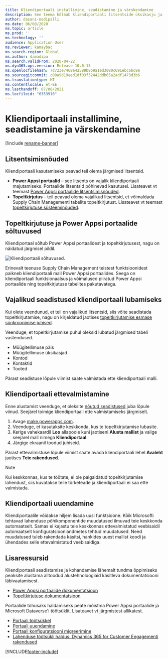 ```yaml
---
title: Kliendiportaali installimine, seadistamine ja värskendamine
description: See teema hõlmab kliendiportaali litsentside üksikasju ja seadistamise juhiseid.
author: dasani-madipalli
ms.date: 06/08/2020
ms.topic: article
ms.prod: ''
ms.technology: ''
audience: Application User
ms.reviewer: kamaybac
ms.search.region: Global
ms.author: damadipa
ms.search.validFrom: 2020-04-22
ms.dyn365.ops.version: Release 10.0.13
ms.openlocfilehash: 7d723e7468e42589b8b9a1ed3080c691ebc6bc8e
ms.sourcegitcommit: c08a9d19eed1df03f32442ddb65a2adf1473d3b6
ms.translationtype: HT
ms.contentlocale: et-EE
ms.lasthandoff: 07/06/2021
ms.locfileid: "6353910"
---
```

# <a name="install-set-up-and-update-the-customer-portal"></a>Kliendiportaali installimine, seadistamine ja värskendamine

[!include [rename-banner](~/includes/cc-data-platform-banner.md)]

## <a name="licensing-requirements"></a>Litsentsimisnõuded

Kliendiportaali kasutamiseks peavad teil olema järgmised litsentsid.

- **Power Appsi portaalid** – see litsents on vajalik kliendiportaali majutamiseks. Portaalide litsentsid põhinevad kasutusel. Lisateavet vt teemast [Power Appsi portaalide litsentsimisnõuded](/power-platform/admin/powerapps-flow-licensing-faq#portals).
- **Topeltkirjutus** – teil peavad olema vajalikud litsentsid, et võimaldada Supply Chain Managementi tabelite topeltkirjutust. Lisateavet vt teemast [topeltkirjutuse süsteeminõuded](../../fin-ops-core/dev-itpro/data-entities/dual-write/dual-write-system-req.md).

## <a name="dependencies-on-dual-write-and-power-apps-portals"></a>Topeltkirjutuse ja Power Appsi portaalide sõltuvused

Kliendiportaal sõltub Power Appsi portaalidest ja topeltkirjutusest, nagu on näidatud järgmisel pildil.

![Kliendiportaali sõltuvused.](media/customer-portal-elements.png "Kliendiportaali sõltuvused")

Erinevalt teenuse Supply Chain Management teistest funktsioonidest paikneb kliendiportaali mall Power Appsi portaalides. Seega on kliendiportaali funktsionaalsus ja võimalused piiratud Power Appsi portaalide ning topeltkirjutuse tabelites pakutavatega.

## <a name="required-setup-to-enable-the-customer-portal"></a><a name="required-setup"></a>Vajalikud seadistused kliendiportaali lubamiseks

Kui olete veendunud, et teil on vajalikud litsentsid, siis võite seadistada topeltkirjutamise, nagu on kirjeldatud jaotises [topeltkirjutamise esmase sünkroonimise juhised](/dynamics365/supply-chain/sales-marketing/enable-entity-map).

Veenduge, et topeltkirjutamise puhul oleksid lubatud järgmised tabeli vastendused.

- Müügitellimuse päis
- Müügitellimuse üksikasjad
- Kontod
- Kontaktid
- Tooted

Pärast seadistuse lõpule viimist saate valmistada ette kliendiportaali malli.

## <a name="provision-the-customer-portal"></a>Kliendiportaali ettevalmistamine

Enne alustamist veenduge, et oleksite [nõutud seadistused](#required-setup) juba lõpule viinud. Seejärel toimige kliendiportaali ette valmistamiseks järgmiselt.

1. Avage [make.powerapps.com](https://make.powerapps.com/).
2. Veenduge, et kasutaksite keskkonda, kus te topeltkirjutamise lubasite.
3. Kerige vahekaardil **Loo** allapoole kuni jaotiseni **Alusta mallist** ja valige seejärel mall nimega **Kliendiportaal**.
4. Järgige ekraanil toodud juhiseid.

Pärast ettevalmistuse lõpule viimist saate avada kliendiportaali lehel **Avaleht** jaotises **Teie rakendused**.

> [!NOTE]
> Kui keskkonnas, kus te töötate, ei ole paigaldatud topeltkirjutamise lahendust, siis kuvatakse teile tõrketeade ja kliendiportaali ei saa ette valmistada.

## <a name="update-the-customer-portal"></a>Kliendiportaali uuendamine

Kliendiportaalile võidakse hiljem lisada uusi funktsioone. Kõik Microsofti tehtavad lahenduse põhikomponentide muudatused ilmuvad teie keskkonda automaatselt. Samas ei kajastu teie keskkonnas ettevalmistatud veebisaidil automaatselt konfiguratsiooniandmetes tehtud muudatused. Need muudatused tuleb rakendada käsitsi, hankides uuest mallist koodi ja ühendades selle ettevalmistatud veebisaidiga.

## <a name="additional-resources"></a>Lisaressursid

Kliendiportaali seadistamise ja kohandamise lähemalt tundma õppimiseks peaksite alustama alltoodud alustehnoloogiaid käsitleva dokumentatsiooni läbivaatamisest.

- [Power Appsi portaalide dokumentatsioon](/powerapps/maker/portals/overview)
- [Topeltkirjutuse dokumentatsioon](../../fin-ops-core/dev-itpro/data-entities/dual-write/dual-write-home-page.md)

Portaalide tõhusaks haldamiseks peate mõistma Power Appsi portaalide ja Microsoft Dataverse'i töötsüklit. Lisateavet vt järgmistest allikatest.

- [Portaali töötsükkel](/powerapps/maker/portals/admin/portal-lifecycle)
- [Portaali uuendamine](/powerapps/maker/portals/admin/upgrade-portal)
- [Portaali konfiguratsiooni migreerimine](/powerapps/maker/portals/admin/migrate-portal-configuration)
- [Lahenduse töötsükli haldus: Dynamics 365 for Customer Engagementi rakendused](https://www.microsoft.com/download/details.aspx?id=57777)


[!INCLUDE[footer-include](../../includes/footer-banner.md)]